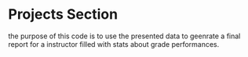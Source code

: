 # Projects Section


the purpose of this code is to use the presented data to geenrate a final report for a instructor filled with stats about grade performances.

